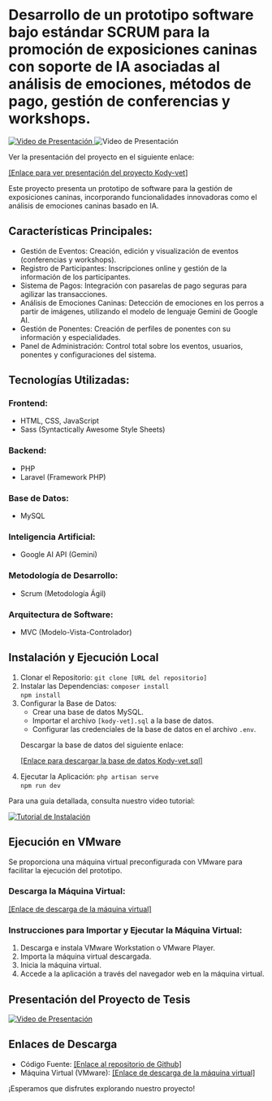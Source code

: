 <body>
  <h1>Desarrollo de un prototipo software bajo estándar SCRUM para la promoción de exposiciones caninas con soporte de IA asociadas al análisis de emociones, métodos de pago, gestión de conferencias y workshops.</h1>

   <a href="https://epnecuador-my.sharepoint.com/:v:/g/personal/jefferson_alquinga_epn_edu_ec/EQ2AZDMLoyNNmDCUCZJ0Ya0B7GHgbwtzIk_CosGYCsfqIg?e=6ggZ2R&nav=eyJyZWZlcnJhbEluZm8iOnsicmVmZXJyYWxBcHAiOiJTdHJlYW1XZWJBcHAiLCJyZWZlcnJhbFZpZXciOiJTaGFyZURpYWxvZy1MaW5rIiwicmVmZXJyYWxBcHBQbGF0Zm9ybSI6IldlYiIsInJlZmVycmFsTW9kZSI6InZpZXcifX0%3D" alt="Video de Presentación">
    <img src="https://img.youtube.com/vi/UTlxFCXV4Io/0.jpg" alt="Video de Presentación">
  </a>
    <img src="https://epnecuador-my.sharepoint.com/:v:/g/personal/jefferson_alquinga_epn_edu_ec/EQ2AZDMLoyNNmDCUCZJ0Ya0B7GHgbwtzIk_CosGYCsfqIg?e=6ggZ2R&nav=eyJyZWZlcnJhbEluZm8iOnsicmVmZXJyYWxBcHAiOiJTdHJlYW1XZWJBcHAiLCJyZWZlcnJhbFZpZXciOiJTaGFyZURpYWxvZy1MaW5rIiwicmVmZXJyYWxBcHBQbGF0Zm9ybSI6IldlYiIsInJlZmVycmFsTW9kZSI6InZpZXcifX0%3D" alt="Video de Presentación">
  </a>
  <p>Ver la presentación del proyecto en el siguiente enlace:</p>
       <p><a href="https://epnecuador-my.sharepoint.com/:v:/g/personal/jefferson_alquinga_epn_edu_ec/EQ2AZDMLoyNNmDCUCZJ0Ya0B7GHgbwtzIk_CosGYCsfqIg?e=6ggZ2R&nav=eyJyZWZlcnJhbEluZm8iOnsicmVmZXJyYWxBcHAiOiJTdHJlYW1XZWJBcHAiLCJyZWZlcnJhbFZpZXciOiJTaGFyZURpYWxvZy1MaW5rIiwicmVmZXJyYWxBcHBQbGF0Zm9ybSI6IldlYiIsInJlZmVycmFsTW9kZSI6InZpZXcifX0%3D" alt="Video de Presentación">[Enlace para ver presentación del proyecto Kody-vet] </a></p>

  <p>Este proyecto presenta un prototipo de software para la gestión de exposiciones caninas, incorporando funcionalidades innovadoras como el análisis de emociones caninas basado en IA.</p>

  <h2>Características Principales:</h2>
  <ul>
    <li>Gestión de Eventos: Creación, edición y visualización de eventos (conferencias y workshops).</li>
    <li>Registro de Participantes: Inscripciones online y gestión de la información de los participantes.</li>
    <li>Sistema de Pagos: Integración con pasarelas de pago seguras para agilizar las transacciones.</li>
    <li>Análisis de Emociones Caninas: Detección de emociones en los perros a partir de imágenes, utilizando el modelo de lenguaje Gemini de Google AI.</li>
    <li>Gestión de Ponentes: Creación de perfiles de ponentes con su información y especialidades.</li>
    <li>Panel de Administración: Control total sobre los eventos, usuarios, ponentes y configuraciones del sistema.</li>
  </ul>

  <h2>Tecnologías Utilizadas:</h2>

  <h3>Frontend:</h3>
  <ul>
    <li>HTML, CSS, JavaScript</li>
    <li>Sass (Syntactically Awesome Style Sheets)</li>
  </ul>

  <h3>Backend:</h3>
  <ul>
    <li>PHP</li>
    <li>Laravel (Framework PHP)</li>
  </ul>

  <h3>Base de Datos:</h3>
  <ul>
    <li>MySQL</li>
  </ul>

  <h3>Inteligencia Artificial:</h3>
  <ul>
    <li>Google AI API (Gemini)</li>
  </ul>

  <h3>Metodología de Desarrollo:</h3>
  <ul>
    <li>Scrum (Metodología Ágil)</li>
  </ul>

  <h3>Arquitectura de Software:</h3>
  <ul>
    <li>MVC (Modelo-Vista-Controlador)</li>
  </ul>

  <h2>Instalación y Ejecución Local</h2>

  <ol>
    <li>Clonar el Repositorio:
      <code>git clone [URL del repositorio]</code></li>
    <li>Instalar las Dependencias:
      <code>composer install</code><br>
      <code>npm install</code></li>
    <li>Configurar la Base de Datos:
      <ul>
        <li>Crear una base de datos MySQL.</li>
        <li>Importar el archivo <code>[kody-vet].sql</code> a la base de datos.</li>
        <li>Configurar las credenciales de la base de datos en el archivo <code>.env</code>.</li>
      </ul>
    </li>
    <p>Descargar la base de datos del siguiente enlace:</p>
       <p><a href="https://drive.google.com/file/d/1RBSp5cX5pvKl9pon27WqiE6rBw8BovUt/view?usp=sharing">[Enlace para descargar la base de datos Kody-vet.sql] </a></p>
    <li>Ejecutar la Aplicación:
      <code>php artisan serve</code><br>
      <code>npm run dev</code></li>
  </ol>

  <p>Para una guía detallada, consulta nuestro video tutorial:</p>

  <a href="https://youtu.be/UTlxFCXV4Io">
    <img src="https://img.youtube.com/vi/UTlxFCXV4Io/0.jpg" alt="Tutorial de Instalación">
  </a>

  <h2>Ejecución en VMware</h2>

  <p>Se proporciona una máquina virtual preconfigurada con VMware para facilitar la ejecución del prototipo.</p>

  <h3>Descarga la Máquina Virtual:</h3>
  <p><a href="https://drive.google.com/drive/folders/1Gm14uS4LNoeFDGU-Uyf4Tg0CbTaY9nwn?usp=sharing">[Enlace de descarga de la máquina virtual]</a></p>

  <h3>Instrucciones para Importar y Ejecutar la Máquina Virtual:</h3>
  <ol>
    <li>Descarga e instala VMware Workstation o VMware Player.</li>
    <li>Importa la máquina virtual descargada.</li>
    <li>Inicia la máquina virtual.</li>
    <li>Accede a la aplicación a través del navegador web en la máquina virtual.</li>
  </ol>

  <h2>Presentación del Proyecto de Tesis</h2>

  <a href="https://youtu.be/KNa5rnmX_YU">
    <img src="https://img.youtube.com/vi/KNa5rnmX_YU/0.jpg" alt="Video de Presentación">
  </a>

  <h2>Enlaces de Descarga</h2>

  <ul>
    <li>Código Fuente: <a href="https://github.com/Jeffers199817/TIC-FIS-EPN-2024A-KODY-VET">[Enlace al repositorio de Github]</a></li>
    <li>Máquina Virtual (VMware): <a href="https://drive.google.com/drive/folders/1Gm14uS4LNoeFDGU-Uyf4Tg0CbTaY9nwn?usp=sharing">[Enlace de descarga de la máquina virtual]</a></li>
  </ul>

  <p>¡Esperamos que disfrutes explorando nuestro proyecto!</p>
</body>
